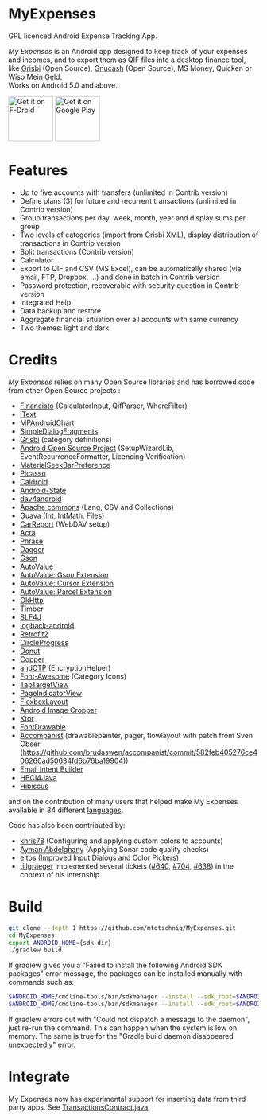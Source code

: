 MyExpenses
==========

GPL licenced Android Expense Tracking App.

*My Expenses* is an Android app designed to keep
  track of your expenses and incomes, and to export them as QIF files into a desktop
  finance tool, like <a href="http://www.grisbi.org">Grisbi</a> (Open Source), <a
  href="http://www.gnucash.org">Gnucash</a> (Open Source), MS Money, Quicken or Wiso Mein Geld.<br />
  Works on Android 5.0 and above.
 
<a href="https://f-droid.org/repository/browse/?fdid=org.totschnig.myexpenses" target="_blank">
<img src="https://f-droid.org/badge/get-it-on.png" alt="Get it on F-Droid" height="90"/></a>
<a href="https://play.google.com/store/apps/details?id=org.totschnig.myexpenses" target="_blank">
<img src="https://play.google.com/intl/en_us/badges/images/generic/en-play-badge.png" alt="Get it on Google Play" height="90"/></a>

Features
========
- Up to five accounts with transfers (unlimited in Contrib version)
- Define plans (3) for future and recurrent transactions  (unlimited in Contrib version)
- Group transactions per day, week, month, year and display sums per group
- Two levels of categories (import from Grisbi XML), display distribution of transactions in Contrib version
- Split transactions (Contrib version)
- Calculator
- Export to QIF and CSV (MS Excel), can be automatically shared (via email, FTP, Dropbox, ...) and done in batch in Contrib version
- Password protection, recoverable with security question in Contrib version
- Integrated Help
- Data backup and restore
- Aggregate financial situation over all accounts with same currency
- Two themes: light and dark

Credits
=====
*My Expenses* relies on many Open Source libraries and has borrowed code from other Open Source projects :

- [Financisto](https://launchpad.net/financisto) (CalculatorInput, QifParser, WhereFilter)
- [iText](http://itextpdf.com)
- [MPAndroidChart](https://github.com/PhilJay/MPAndroidChart)
- [SimpleDialogFragments](https://github.com/eltos/SimpleDialogFragments)
- [Grisbi](http://www.grisbi.org) (category definitions)
- [Android Open Source Project](https://source.android.com/) (SetupWizardLib, EventRecurrenceFormatter, Licencing Verification)
- [MaterialSeekBarPreference](https://github.com/MrBIMC/MaterialSeekBarPreference)
- [Picasso](http://square.github.io/picasso/)
- [Caldroid](https://github.com/roomorama/Caldroid)
- [Android-State](https://github.com/evernote/android-state/)
- [dav4android](https://gitlab.com/bitfireAT/dav4android)
- [Apache commons](https://commons.apache.org/) (Lang, CSV and Collections)
- [Guava](https://github.com/google/guava) (Int, IntMath, Files)
- [CarReport](https://bitbucket.org/frigus02/car-report/) (WebDAV setup)
- [Acra](http://acra.ch/)
- [Phrase](https://github.com/square/phrase)
- [Dagger](https://google.github.io/dagger/)
- [Gson](https://github.com/google/gson)
- [AutoValue](https://github.com/google/auto/tree/master/value)
- [AutoValue: Gson Extension](https://github.com/rharter/auto-value-gson)
- [AutoValue: Cursor Extension](https://github.com/gabrielittner/auto-value-cursor)
- [AutoValue: Parcel Extension](https://github.com/rharter/auto-value-parcel)
- [OkHttp](http://square.github.io/okhttp/)
- [Timber](https://github.com/JakeWharton/timber)
- [SLF4J](https://www.slf4j.org/)
- [logback-android](http://tony19.github.io/logback-android/index.html)
- [Retrofit2](http://square.github.io/retrofit/)
- [CircleProgress](https://github.com/lzyzsd/CircleProgress/)
- [Donut](https://github.com/futuredapp/donut)
- [Copper](https://github.com/cashapp/copper)
- [andOTP](https://github.com/andOTP/andOTP) (EncryptionHelper)
- [Font-Awesome](https://github.com/FortAwesome/Font-Awesome) (Category Icons)
- [TapTargetView](https://github.com/KeepSafe/TapTargetView)
- [PageIndicatorView](https://github.com/romandanylyk/PageIndicatorView)
- [FlexboxLayout](https://github.com/google/flexbox-layout)
- [Android Image Cropper](https://github.com/ArthurHub/Android-Image-Cropper)
- [Ktor](https://ktor.io/)
- [FontDrawable](https://github.com/k4zy/FontDrawable/)
- [Accompanist](https://github.com/google/accompanist) (drawablepainter, pager, flowlayout with patch from Sven Obser (https://github.com/brudaswen/accompanist/commit/582feb405276ce406260ad50634fd6b76ba19904))
- [Email Intent Builder](https://github.com/cketti/EmailIntentBuilder)
- [HBCI4Java](https://github.com/hbci4j/hbci4java)
- [Hibiscus](https://github.com/willuhn/hibiscus)

and on the contribution of many users that helped make My Expenses available in 34 different 
<a href="http://www.myexpenses.mobi/en/#translate">languages</a>.

Code has also been contributed by:

- [khris78](https://github.com/khris78) (Configuring and applying custom colors to accounts)
- [Ayman Abdelghany](https://github.com/AymanDF) (Applying Sonar code quality checks)
- [eltos](https://github.com/eltos) (Improved Input Dialogs and Color Pickers)
- [tillgraeger](https://github.com/tillgraeger) implemented several tickets ([#640](https://github.com/mtotschnig/MyExpenses/issues/640), [#704](https://github.com/mtotschnig/MyExpenses/issues/704), [#638](https://github.com/mtotschnig/MyExpenses/issues/638)) in the context of his internship.

Build
=====

```sh
git clone --depth 1 https://github.com/mtotschnig/MyExpenses.git
cd MyExpenses
export ANDROID_HOME={sdk-dir}
./gradlew build
```

If gradlew gives you a "Failed to install the following Android SDK packages"
error message, the packages can be installed manually with commands such as:

```sh
$ANDROID_HOME/cmdline-tools/bin/sdkmanager --install --sdk_root=$ANDROID_HOME "platforms;android-32"
$ANDROID_HOME/cmdline-tools/bin/sdkmanager --install --sdk_root=$ANDROID_HOME "build-tools;30.0.3"
```

If gradlew errors out with "Could not dispatch a message to the daemon", just
re-run the command. This can happen when the system is low on memory. The same
is true for the "Gradle build daemon disappeared unexpectedly" error.

Integrate
=========
My Expenses now has experimental support for inserting data from third party apps. See [TransactionsContract.java](https://github.com/mtotschnig/MyExpenses/blob/master/transactionscontract/src/main/java/org/totschnig/myexpenses/contract/TransactionsContract.java).
